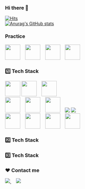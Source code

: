 ### Hi there 👋
[![Hits](https://hits.seeyoufarm.com/api/count/incr/badge.svg?url=https%3A%2F%2Fgithub.com%2Fmirdayo&count_bg=%2379C83D&title_bg=%23555555&icon=&icon_color=%234C4C4C&title=hits&edge_flat=false)](https://hits.seeyoufarm.com) <br/>
[![Anurag's GitHub stats](https://github-readme-stats.vercel.app/api?username=mirdayo&show_icons=true&theme=dark)](https://github.com/mirdayo/github-readme-stats)

### Practice
<a href="https://www.typescriptlang.org/"><img src="https://www.cdnlogo.com/logos/t/96/typescript.svg" style="width:50px; height:50px;"></a> &nbsp;&nbsp;
<a href="https://tailwindcss.com/"><img src="https://www.cdnlogo.com/logos/t/34/tailwind-css.svg" style="width:50px; height:50px;"></a> &nbsp;&nbsp;
<a href="https://react.dev/"><img src="https://www.cdnlogo.com/logos/r/63/react.svg" style="width:50px; height:50px;"></a> &nbsp;&nbsp;
<a href="https://nodejs.org/ko"><img src="https://www.cdnlogo.com/logos/n/79/node-js.svg" style="width:50px; height:50px;"></a> &nbsp;&nbsp;

### 1️⃣ Tech Stack 
<a href="https://www.w3.org/"><img src="https://www.cdnlogo.com/logos/h/90/html-5.svg" style="width:50px; height:50px;"></a>
<a href="https://www.w3.org/TR/CSS/#css"><img src="https://www.cdnlogo.com/logos/c/85/css10.svg" style="width:50px; height:50px;"></a> &nbsp;&nbsp;
<a href="https://www.javascript.com/"><img src="https://www.cdnlogo.com/logos/j/44/javascript.svg" style="width:50px; height:50px;"></a> &nbsp;&nbsp;
<br/>
<a href="https://www.java.com/ko/"><img src="https://www.cdnlogo.com/logos/j/22/java.svg" style="width:50px; height:50px;"></a> &nbsp;&nbsp;
<a href="https://www.mysql.com/"><img src="https://www.cdnlogo.com/logos/m/47/mysql.svg" style="width:50px; height:50px;"></a> &nbsp;&nbsp;
<a href="https://spring.io/"><img src="https://www.cdnlogo.com/logos/s/91/spring.svg" style="width:50px; height:50px;"></a> &nbsp;&nbsp;
<a href=""><img src="https://img.shields.io/badge/SpringSecurity-6DB33F?style=flat-square&amp;logo=SpringSecurity&amp;logoColor=white"/></a>
<a href=""><img src="https://img.shields.io/badge/SpringSecurity-6DB33F?style=flat-square&amp;logo=SpringSecurity&amp;logoColor=white"/></a>
<br/>
<a href="https://github.com/"><img src="https://www.cdnlogo.com/logos/g/69/github-icon.svg" style="width:50px; height:50px;"></a> &nbsp;&nbsp;
<a href="https://aws.amazon.com/ko/"><img src="https://www.cdnlogo.com/logos/a/19/aws.svg" style="width:50px; height:50px;"></a> &nbsp;&nbsp;
<a href="https://www.jenkins.io/"><img src="https://www.cdnlogo.com/logos/j/95/jenkins.svg" style="width:50px; height:50px;"></a> &nbsp;&nbsp;
<a href="https://ubuntu.com/"><img src="https://www.cdnlogo.com/logos/u/15/ubuntu.svg" style="width:50px; height:50px;"></a> &nbsp;&nbsp;

### 2️⃣ Tech Stack 

### 3️⃣ Tech Stack 

### ❤️ Contact me
<a href="https://mirekayo.tistory.com">
  <img src="https://img.shields.io/badge/mirekayo-000000?style=for-the-badge&logo=tistory&logoColor=white&link=https://mirekayo.tistory.com"/>
</a> &nbsp;&nbsp;&nbsp;
<a href="mir6066@gmail.com">
  <img src="https://img.shields.io/badge/Gmail-EA4335?style=for-the-badge&logo=gmail&logoColor=white&link=mir6066@gmaii.com"/>
</a>


<!--
**mirdayo/mirdayo** is a ✨ _special_ ✨ repository because its `README.md` (this file) appears on your GitHub profile.

Here are some ideas to get you started:

- 🔭 I’m currently working on ...
- 🌱 I’m currently learning ...
- 👯 I’m looking to collaborate on ...
- 🤔 I’m looking for help with ...
- 💬 Ask me about ...
- 📫 How to reach me: ...
- 😄 Pronouns: ...
- ⚡ Fun fact: ...
-->
